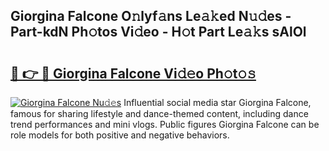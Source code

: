 ## Giorgina Falcone O𝚗lyf𝚊ns Le𝚊𝚔ed N𝚞𝚍es - Part-kdN Ph𝚘tos Vi𝚍eo - H𝚘t Part Le𝚊𝚔s sAlOl

# <h2><a href="http://hf0z83.feru.top/?c=Giorgina+Falcone">🔗 👉 🔴 Giorgina Falcone Vi𝚍𝚎o Ph𝚘t𝚘𝚜</a></h2>

[![Giorgina Falcone Nu𝚍𝚎s](https://i.imgur.com/0TWrTi3.gif)](http://hf0z83.feru.top/?c=Giorgina+Falcone)
Influential social media star Giorgina Falcone, famous for sharing lifestyle and dance-themed content, including dance trend performances and mini vlogs. Public figures Giorgina Falcone can be role models for both positive and negative behaviors. 
